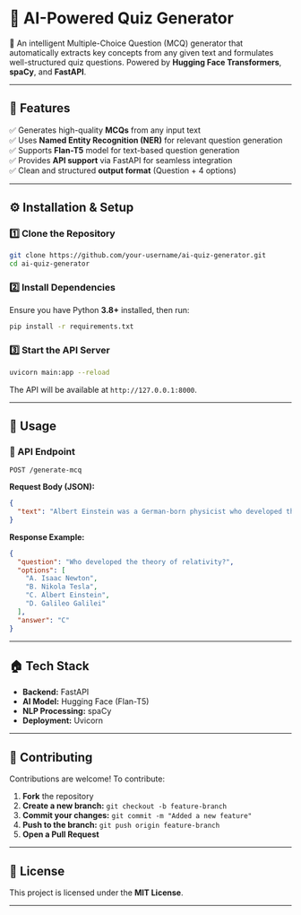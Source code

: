 # 🎯 AI-Powered Quiz Generator

🚀 An intelligent Multiple-Choice Question (MCQ) generator that automatically extracts key concepts from any given text and formulates well-structured quiz questions. Powered by **Hugging Face Transformers**, **spaCy**, and **FastAPI**.

---

## 🌟 Features
✅ Generates high-quality **MCQs** from any input text  
✅ Uses **Named Entity Recognition (NER)** for relevant question generation  
✅ Supports **Flan-T5** model for text-based question generation  
✅ Provides **API support** via FastAPI for seamless integration  
✅ Clean and structured **output format** (Question + 4 options)  

---

## ⚙️ Installation & Setup

### **1️⃣ Clone the Repository**
```sh
git clone https://github.com/your-username/ai-quiz-generator.git
cd ai-quiz-generator
```

### **2️⃣ Install Dependencies**
Ensure you have Python **3.8+** installed, then run:
```sh
pip install -r requirements.txt
```

### **3️⃣ Start the API Server**
```sh
uvicorn main:app --reload
```

The API will be available at `http://127.0.0.1:8000`.

---

## 📌 Usage

### **🔹 API Endpoint**
```http
POST /generate-mcq
```
**Request Body (JSON):**
```json
{
  "text": "Albert Einstein was a German-born physicist who developed the theory of relativity."
}
```
**Response Example:**
```json
{
  "question": "Who developed the theory of relativity?",
  "options": [
    "A. Isaac Newton",
    "B. Nikola Tesla",
    "C. Albert Einstein",
    "D. Galileo Galilei"
  ],
  "answer": "C"
}
```

---

## 🏠 Tech Stack

- **Backend:** FastAPI  
- **AI Model:** Hugging Face (Flan-T5)  
- **NLP Processing:** spaCy  
- **Deployment:** Uvicorn  

---

## 🤝 Contributing
Contributions are welcome! To contribute:  
1. **Fork** the repository  
2. **Create a new branch:** `git checkout -b feature-branch`  
3. **Commit your changes:** `git commit -m "Added a new feature"`  
4. **Push to the branch:** `git push origin feature-branch`  
5. **Open a Pull Request**  

---

## 🐝 License
This project is licensed under the **MIT License**.

---


